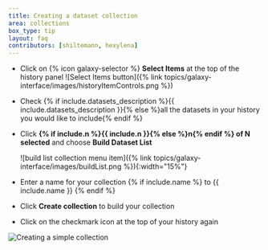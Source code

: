 ```yaml
---
title: Creating a dataset collection
area: collections
box_type: tip
layout: faq
contributors: [shiltemann, hexylena]
---
```


* Click on {% icon galaxy-selector %} **Select Items** at the top of the history panel ![Select Items button]({% link topics/galaxy-interface/images/historyItemControls.png %})
* Check {% if include.datasets_description %}{{ include.datasets_description }}{% else %}all the datasets in your history you would like to include{% endif %}
* Click **{% if include.n %}{{ include.n }}{% else %}n{% endif %} of N selected** and choose **Build Dataset List**

  ![build list collection menu item]({% link topics/galaxy-interface/images/buildList.png %}){:width="15%"}

* Enter a name for your collection {% if include.name %} to {{ include.name }} {% endif %}
* Click **Create collection** to build your collection
* Click on the checkmark icon at the top of your history again

![Creating a simple collection]({{site.baseurl}}/faqs/galaxy/images/create_simple_list.png "Creating a simple (list) collection in Galaxy's history")
